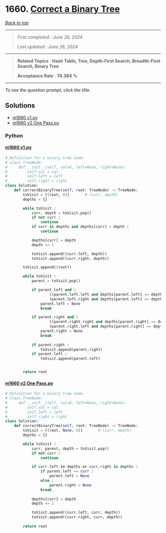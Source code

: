 # 1660. [Correct a Binary Tree](<https://leetcode.com/problems/correct-a-binary-tree>)

*[Back to top](<../README.md>)*

------

> *First completed : June 26, 2024*
>
> *Last updated : June 26, 2024*


------

> **Related Topics** : **Hash Table, Tree, Depth-First Search, Breadth-First Search, Binary Tree**
>
> **Acceptance Rate** : **74.384 %**


------

*To see the question prompt, click the title.*

## Solutions

- [m1660 v1.py](<../my-submissions/m1660 v1.py>)
- [m1660 v2 One Pass.py](<../my-submissions/m1660 v2 One Pass.py>)
### Python
#### [m1660 v1.py](<../my-submissions/m1660 v1.py>)
```Python
# Definition for a binary tree node.
# class TreeNode:
#     def __init__(self, val=0, left=None, right=None):
#         self.val = val
#         self.left = left
#         self.right = right
class Solution:
    def correctBinaryTree(self, root: TreeNode) -> TreeNode:
        toVisit = [(root, 0)]       # (curr, depth)
        depths = {}

        while toVisit :
            curr, depth = toVisit.pop()
            if not curr :
                continue
            if curr in depths and depths[curr] < depth :
                continue

            depths[curr] = depth
            depth += 1

            toVisit.append((curr.left, depth))
            toVisit.append((curr.right, depth))

        toVisit.append((root))

        while toVisit :
            parent = toVisit.pop()

            if parent.left and \
                    ((parent.left.left and depths[parent.left] == depths[parent.left.left]) or \
                    (parent.left.right and depths[parent.left] == depths[parent.left.right])) :
                parent.left = None
                break

            if parent.right and \
                    ((parent.right.right and depths[parent.right] == depths[parent.right.right]) or \
                    (parent.right.left and depths[parent.right] == depths[parent.right.left])) :
                parent.right = None
                break
            
            if parent.right :
                toVisit.append(parent.right)
            if parent.left :
                toVisit.append(parent.left)


        return root


```

#### [m1660 v2 One Pass.py](<../my-submissions/m1660 v2 One Pass.py>)
```Python
# Definition for a binary tree node.
# class TreeNode:
#     def __init__(self, val=0, left=None, right=None):
#         self.val = val
#         self.left = left
#         self.right = right
class Solution:
    def correctBinaryTree(self, root: TreeNode) -> TreeNode:
        toVisit = [(root, None, 0)]       # (curr, depth)
        depths = {}

        while toVisit :
            curr, parent, depth = toVisit.pop()
            if not curr :
                continue

            if curr.left in depths or curr.right in depths :
                if parent.left == curr :
                    parent.left = None
                else :
                    parent.right = None
                break
            
            depths[curr] = depth
            depth += 1

            toVisit.append((curr.left, curr, depth))
            toVisit.append((curr.right, curr, depth))
            
        return root


```

